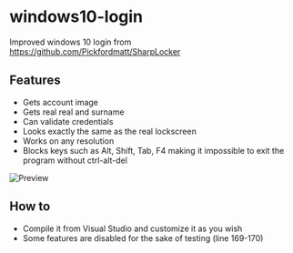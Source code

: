 # windows10-login
Improved windows 10 login from https://github.com/Pickfordmatt/SharpLocker
## Features
* Gets account image
* Gets real real and surname
* Can validate credentials
* Looks exactly the same as the real lockscreen
* Works on any resolution
* Blocks keys such as Alt, Shift, Tab, F4 making it impossible to exit the program without ctrl-alt-del

![Preview](https://github.com/fedddddd/windows10-login/blob/master/windows.png?raw=true)

## How to
* Compile it from Visual Studio and customize it as you wish
* Some features are disabled for the sake of testing (line 169-170)
